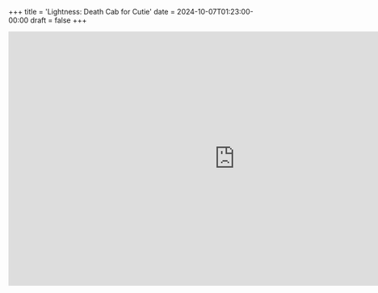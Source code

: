 +++
title = 'Lightness: Death Cab for Cutie'
date = 2024-10-07T01:23:00-00:00
draft = false
+++

<iframe width="896" height="504" src="https://www.youtube.com/embed/qkIqohjk82U?si=fDollEtgGVjxNh0h" title="YouTube video player" frameborder="0" allow="accelerometer; autoplay; clipboard-write; encrypted-media; gyroscope; picture-in-picture; web-share" referrerpolicy="strict-origin-when-cross-origin" allowfullscreen></iframe>
